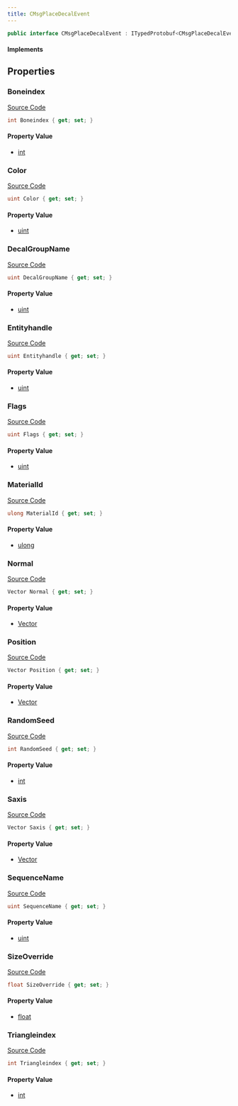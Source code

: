 ```yaml
---
title: CMsgPlaceDecalEvent
---
```


```csharp
public interface CMsgPlaceDecalEvent : ITypedProtobuf<CMsgPlaceDecalEvent>, INativeHandle, INetMessage<CMsgPlaceDecalEvent>, IDisposable
```

#### Implements

## Properties

### Boneindex

[Source Code](https://github.com/swiftly-solution/swiftlys2/blob/main/managed/src/SwiftlyS2.Generated/Protobufs/Interfaces/CMsgPlaceDecalEvent.cs#L27)

```csharp
int Boneindex { get; set; }
```

#### Property Value

- [int](https://learn.microsoft.com/dotnet/api/system.int32)

### Color

[Source Code](https://github.com/swiftly-solution/swiftlys2/blob/main/managed/src/SwiftlyS2.Generated/Protobufs/Interfaces/CMsgPlaceDecalEvent.cs#L36)

```csharp
uint Color { get; set; }
```

#### Property Value

- [uint](https://learn.microsoft.com/dotnet/api/system.uint32)

### DecalGroupName

[Source Code](https://github.com/swiftly-solution/swiftlys2/blob/main/managed/src/SwiftlyS2.Generated/Protobufs/Interfaces/CMsgPlaceDecalEvent.cs#L42)

```csharp
uint DecalGroupName { get; set; }
```

#### Property Value

- [uint](https://learn.microsoft.com/dotnet/api/system.uint32)

### Entityhandle

[Source Code](https://github.com/swiftly-solution/swiftlys2/blob/main/managed/src/SwiftlyS2.Generated/Protobufs/Interfaces/CMsgPlaceDecalEvent.cs#L48)

```csharp
uint Entityhandle { get; set; }
```

#### Property Value

- [uint](https://learn.microsoft.com/dotnet/api/system.uint32)

### Flags

[Source Code](https://github.com/swiftly-solution/swiftlys2/blob/main/managed/src/SwiftlyS2.Generated/Protobufs/Interfaces/CMsgPlaceDecalEvent.cs#L33)

```csharp
uint Flags { get; set; }
```

#### Property Value

- [uint](https://learn.microsoft.com/dotnet/api/system.uint32)

### MaterialId

[Source Code](https://github.com/swiftly-solution/swiftlys2/blob/main/managed/src/SwiftlyS2.Generated/Protobufs/Interfaces/CMsgPlaceDecalEvent.cs#L51)

```csharp
ulong MaterialId { get; set; }
```

#### Property Value

- [ulong](https://learn.microsoft.com/dotnet/api/system.uint64)

### Normal

[Source Code](https://github.com/swiftly-solution/swiftlys2/blob/main/managed/src/SwiftlyS2.Generated/Protobufs/Interfaces/CMsgPlaceDecalEvent.cs#L21)

```csharp
Vector Normal { get; set; }
```

#### Property Value

- [Vector](/docs/api/shared/natives/vector)

### Position

[Source Code](https://github.com/swiftly-solution/swiftlys2/blob/main/managed/src/SwiftlyS2.Generated/Protobufs/Interfaces/CMsgPlaceDecalEvent.cs#L18)

```csharp
Vector Position { get; set; }
```

#### Property Value

- [Vector](/docs/api/shared/natives/vector)

### RandomSeed

[Source Code](https://github.com/swiftly-solution/swiftlys2/blob/main/managed/src/SwiftlyS2.Generated/Protobufs/Interfaces/CMsgPlaceDecalEvent.cs#L39)

```csharp
int RandomSeed { get; set; }
```

#### Property Value

- [int](https://learn.microsoft.com/dotnet/api/system.int32)

### Saxis

[Source Code](https://github.com/swiftly-solution/swiftlys2/blob/main/managed/src/SwiftlyS2.Generated/Protobufs/Interfaces/CMsgPlaceDecalEvent.cs#L24)

```csharp
Vector Saxis { get; set; }
```

#### Property Value

- [Vector](/docs/api/shared/natives/vector)

### SequenceName

[Source Code](https://github.com/swiftly-solution/swiftlys2/blob/main/managed/src/SwiftlyS2.Generated/Protobufs/Interfaces/CMsgPlaceDecalEvent.cs#L54)

```csharp
uint SequenceName { get; set; }
```

#### Property Value

- [uint](https://learn.microsoft.com/dotnet/api/system.uint32)

### SizeOverride

[Source Code](https://github.com/swiftly-solution/swiftlys2/blob/main/managed/src/SwiftlyS2.Generated/Protobufs/Interfaces/CMsgPlaceDecalEvent.cs#L45)

```csharp
float SizeOverride { get; set; }
```

#### Property Value

- [float](https://learn.microsoft.com/dotnet/api/system.single)

### Triangleindex

[Source Code](https://github.com/swiftly-solution/swiftlys2/blob/main/managed/src/SwiftlyS2.Generated/Protobufs/Interfaces/CMsgPlaceDecalEvent.cs#L30)

```csharp
int Triangleindex { get; set; }
```

#### Property Value

- [int](https://learn.microsoft.com/dotnet/api/system.int32)

